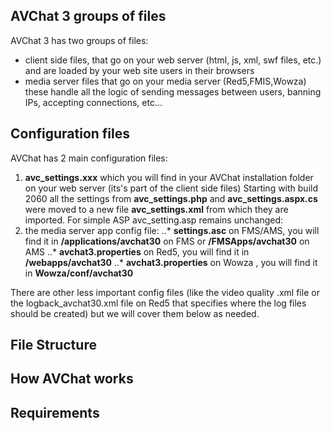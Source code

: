 
<h2 id="file-groups">AVChat 3 groups of files</h2>

AVChat 3 has two groups of files:

* client side files, that go on your web server (html, js, xml, swf files, etc.) and are loaded by your web site users in their browsers
* media server files that go on your media server (Red5,FMIS,Wowza) these handle all the logic of sending messages between users, banning IPs, accepting connections, etc...



<h2 id="config-files">Configuration files</h2>

AVChat has 2 main configuration files:

1. **avc_settings.xxx** which you will find in your AVChat installation folder on your web server (its's part of the client side files) Starting with build 2060 all the settings from **avc_settings.php** and **avc_settings.aspx.cs** were moved to a new file **avc_settings.xml** from which they are imported. For simple ASP avc_setting.asp remains unchanged:
2. the media server app config file:
..* **settings.asc** on FMS/AMS, you will find it in **/applications/avchat30** on FMS or **/FMSApps/avchat30** on AMS
..* **avchat3.properties** on Red5, you will find it in **/webapps/avchat30**
..* **avchat3.properties** on Wowza , you will find it in **Wowza/conf/avchat30**

There are other less important config files (like the video quality .xml file or the logback_avchat30.xml file on Red5 that specifies where the log files should be created) but we will cover them below as needed.

<h2 id="file-structure">File Structure</h2>

<h2 id="how-avchat-works">How AVChat works</h2>

<h2 id="requirements">Requirements</h2>
